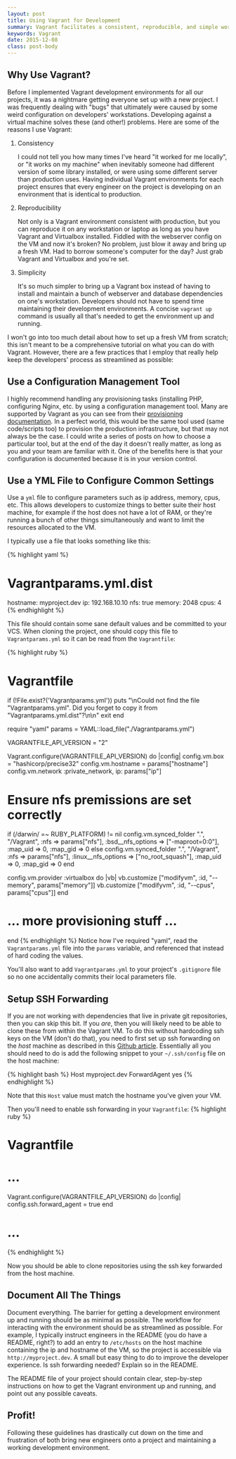 ```yaml
---
layout: post
title: Using Vagrant for Development
summary: Vagrant facilitates a consistent, reproducible, and simple workflow for managing development environments.
keywords: Vagrant
date: 2015-12-08
class: post-body
---
```

## Why Use Vagrant?

Before I implemented Vagrant development environments for all our projects, it
was a nightmare getting everyone set up with a new project. I was frequently
dealing with "bugs" that ultimately were caused by some weird configuration on
developers' workstations. Developing against a virtual machine solves these
(and other!) problems. Here are some of the reasons I use Vagrant:

1. Consistency

    I could not tell you how many times I've heard "it worked for me locally", or
    "it works on my machine" when inevitably someone had different version of
    some library installed, or were using some different server than production
    uses. Having individual Vagrant environments for each project ensures that
    every engineer on the project is developing on an environment that is identical
    to production.

2. Reproducibility
    
    Not only is a Vagrant environment consistent with production, but you can
    reproduce it on any workstation or laptop as long as you have Vagrant and
    Virtualbox installed. Fiddled with the webserver config on the VM and now
    it's broken? No problem, just blow it away and bring up a fresh VM. Had to
    borrow someone's computer for the day? Just grab Vagrant and Virtualbox and
    you're set.

3. Simplicity

    It's so much simpler to bring up a Vagrant box instead of having to install
    and maintain a bunch of webserver and database dependencies on one's
    workstation. Developers should not have to spend time maintaining their
    development environments. A concise `vagrant up` command is usually all
    that's needed to get the environment up and running.


I won't go into too much detail about how to set up a fresh VM from scratch;
this isn't meant to be a comprehensive tutorial on what you can do with
Vagrant. However, there are a few practices that I employ that really help
keep the developers' process as streamlined as possible:

## Use a Configuration Management Tool

I highly recommend handling any provisioning tasks (installing PHP, configuring Nginx, etc. by using a configuration
management tool. Many are supported by Vagrant as you can see from their
<a href="https://docs.Vagrantup.com/v2/provisioning/index.html" target="_blank">
provisioning documentation</a>. In a perfect world, this would be the same tool
used (same code/scripts too) to provision the production infrastructure, but that may not always be the
case. I could write a series of posts on how to choose a particular tool, but at the end of the day it doesn't really matter, as long as you and your
team are familiar with it. One of the benefits here is that your configuration
is documented because it is in your version control.

## Use a YML File to Configure Common Settings
Use a `yml` file to configure parameters such as ip address, memory, cpus, etc.
This allows developers to customize things to better suite their host machine,
for example if the host does not have a lot of RAM, or they're running a bunch
of other things simultaneously and want to limit the resources allocated to the
VM.

I typically use a file that looks something like this:

{% highlight yaml %}
# Vagrantparams.yml.dist

hostname: myproject.dev
ip: 192.168.10.10
nfs: true
memory: 2048
cpus: 4
{% endhighlight %}

This file should contain some sane default values and be committed to your VCS.
When cloning the project, one should copy this file to `Vagrantparams.yml` so it
can be read from the `Vagrantfile`:

{% highlight ruby %}
# Vagrantfile

if (!File.exist?('Vagrantparams.yml'))
    puts "\nCould not find the file \"Vagrantparams.yml\". Did you forget to copy it from \"Vagrantparams.yml.dist\"?\n\n"
    exit
end

require "yaml"
params = YAML::load_file("./Vagrantparams.yml")

VAGRANTFILE_API_VERSION = "2"

Vagrant.configure(VAGRANTFILE_API_VERSION) do |config|
  config.vm.box = "hashicorp/precise32"
  config.vm.hostname = params["hostname"]
  config.vm.network :private_network, ip: params["ip"]

  # Ensure nfs premissions are set correctly
  if (/darwin/ =~ RUBY_PLATFORM) != nil
      config.vm.synced_folder ".", "/Vagrant", :nfs => params["nfs"], :bsd__nfs_options => ["-maproot=0:0"], :map_uid => 0, :map_gid => 0
  else
      config.vm.synced_folder ".", "/Vagrant", :nfs => params["nfs"], :linux__nfs_options => ["no_root_squash"], :map_uid => 0, :map_gid => 0
  end

  config.vm.provider :virtualbox do |vb|
    vb.customize ["modifyvm", :id, "--memory", params["memory"]]
    vb.customize ["modifyvm", :id, "--cpus", params["cpus"]]
  end

  # ... more provisioning stuff ...

end
{% endhighlight %}
Notice how I've required "yaml", read the `Vagrantparams.yml` file into the `params` variable,
and referenced that instead of hard coding the values.

You'll also want to add `Vagrantparams.yml` to your project's `.gitignore` file so no one
accidentally commits their local parameters file.

## Setup SSH Forwarding 

If you are not working with dependencies that live in private git repositories,
then you can skip this bit. If you _are_, then you will likely need to be
able to clone these from within the Vagrant VM. To do this without hardcoding ssh
keys on the VM (don't do that), you need to first set up ssh forwarding on the
_host_ machine as described in this
<a href="https://developer.github.com/guides/using-ssh-agent-forwarding" target="_blank">Github article</a>.
Essentially all you should need to do is add the following snippet to your `~/.ssh/config`
file on the host machine:

{% highlight bash %}
Host myproject.dev
  ForwardAgent yes
{% endhighlight %}

Note that this `Host` value must match the hostname you've given your VM.

Then you'll need to enable ssh forwarding in your `Vagrantfile`:
{% highlight ruby %}
# Vagrantfile

# ...

Vagrant.configure(VAGRANTFILE_API_VERSION) do |config|
    config.ssh.forward_agent = true
end

# ...

{% endhighlight %}

Now you should be able to clone repositories using the ssh key forwarded from 
the host machine.

## Document All The Things

Document everything. The barrier for getting a development environment up and
running should be as minimal as possible. The workflow for interacting
with the environment should be as streamlined as possible. For example, I typically
instruct engineers in the README (you do have a README, right?) to add an entry to
`/etc/hosts` on the host machine containing the ip and hostname of the VM, so the
project is accessible via `http://myproject.dev`. A small but easy thing to do
to improve the developer experience. Is ssh forwarding needed?
Explain so in the README.

The README file of your project should contain clear, step-by-step instructions
on how to get the Vagrant environment up and running, and point out any possible
caveats.

## Profit!

Following these guidelines has drastically cut down on the time and frustration
of both bring new engineers onto a project and maintaining a working development
environment.

